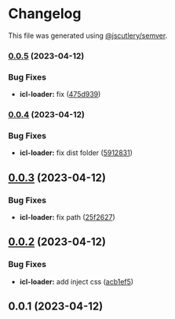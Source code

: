# Changelog

This file was generated using [@jscutlery/semver](https://github.com/jscutlery/semver).

### [0.0.5](https://github.com/manu-bujes/inari-kuro-nx/compare/icl-loader-0.0.4...icl-loader-0.0.5) (2023-04-12)


### Bug Fixes

* **icl-loader:** fix ([475d939](https://github.com/manu-bujes/inari-kuro-nx/commit/475d939696632533b78be014a4075091055bfe9a))

### [0.0.4](https://github.com/manu-bujes/inari-kuro-nx/compare/icl-loader-0.0.3...icl-loader-0.0.4) (2023-04-12)


### Bug Fixes

* **icl-loader:** fix dist folder ([5912831](https://github.com/manu-bujes/inari-kuro-nx/commit/591283125164ffe69e4c3ddd53b182c81b99c42d))

## [0.0.3](https://github.com/manu-bujes/inari-kuro-nx/compare/icl-loader-0.0.2...icl-loader-0.0.3) (2023-04-12)


### Bug Fixes

* **icl-loader:** fix path ([25f2627](https://github.com/manu-bujes/inari-kuro-nx/commit/25f262738a0e5d92d06b777a7c853ce0c227ce47))

## [0.0.2](https://github.com/manu-bujes/inari-kuro-nx/compare/icl-loader-0.0.1...icl-loader-0.0.2) (2023-04-12)


### Bug Fixes

* **icl-loader:** add inject css ([acb1ef5](https://github.com/manu-bujes/inari-kuro-nx/commit/acb1ef5d657b5eb89e49e2f975a5ad930ac35432))

## 0.0.1 (2023-04-12)
